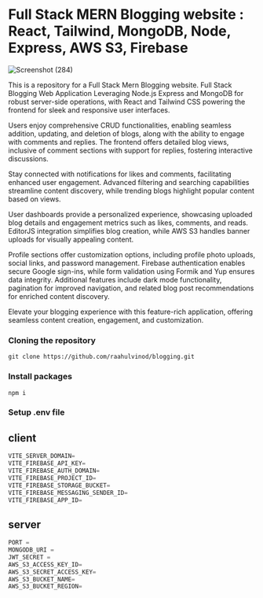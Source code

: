 # Full Stack MERN Blogging website : React, Tailwind, MongoDB, Node, Express, AWS S3, Firebase

![Screenshot (284)](https://github.com/raahulvinod/airbnb-clone/assets/120365941/6d8ef0fe-d581-4e1e-bb93-aabd0048eff4)

This is a repository for a Full Stack Mern Blogging website.
Full Stack Blogging Web Application Leveraging Node.js Express and MongoDB for robust server-side operations, with React and Tailwind CSS powering the frontend for sleek and responsive user interfaces.

Users enjoy comprehensive CRUD functionalities, enabling seamless addition, updating, and deletion of blogs, along with the ability to engage with comments and replies. The frontend offers detailed blog views, inclusive of comment sections with support for replies, fostering interactive discussions.

Stay connected with notifications for likes and comments, facilitating enhanced user engagement. Advanced filtering and searching capabilities streamline content discovery, while trending blogs highlight popular content based on views.

User dashboards provide a personalized experience, showcasing uploaded blog details and engagement metrics such as likes, comments, and reads. EditorJS integration simplifies blog creation, while AWS S3 handles banner uploads for visually appealing content.

Profile sections offer customization options, including profile photo uploads, social links, and password management. Firebase authentication enables secure Google sign-ins, while form validation using Formik and Yup ensures data integrity.
Additional features include dark mode functionality, pagination for improved navigation, and related blog post recommendations for enriched content discovery.

Elevate your blogging experience with this feature-rich application, offering seamless content creation, engagement, and customization.

### Cloning the repository

```shell
git clone https://github.com/raahulvinod/blogging.git
```

### Install packages

```shell
npm i
```

### Setup .env file

## client
```js
VITE_SERVER_DOMAIN=
VITE_FIREBASE_API_KEY=
VITE_FIREBASE_AUTH_DOMAIN=
VITE_FIREBASE_PROJECT_ID=
VITE_FIREBASE_STORAGE_BUCKET=
VITE_FIREBASE_MESSAGING_SENDER_ID=
VITE_FIREBASE_APP_ID=
```

## server
```js
PORT = 
MONGODB_URI = 
JWT_SECRET = 
AWS_S3_ACCESS_KEY_ID=
AWS_S3_SECRET_ACCESS_KEY=
AWS_S3_BUCKET_NAME=
AWS_S3_BUCKET_REGION=
```
